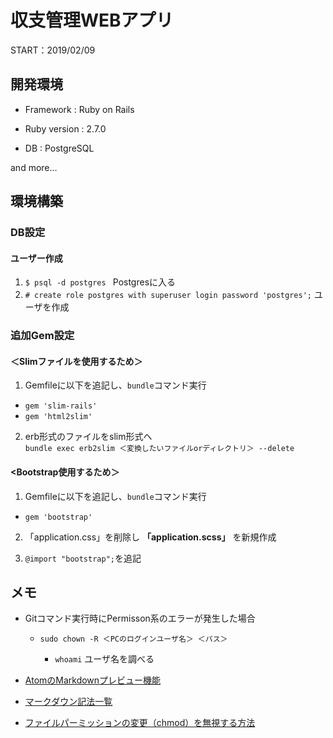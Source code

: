 # 収支管理WEBアプリ

START：2019/02/09

## 開発環境

* Framework : Ruby on Rails

* Ruby version : 2.7.0

* DB : PostgreSQL

and more...

## 環境構築

### DB設定

#### ユーザー作成
1. ```$ psql -d postgres ``` Postgresに入る
2. ```# create role postgres with superuser login password 'postgres';``` ユーザを作成

### 追加Gem設定
#### ＜Slimファイルを使用するため＞

1. Gemfileに以下を追記し、```bundle```コマンド実行

  * ```gem 'slim-rails'```
  * ```gem 'html2slim'```


2. erb形式のファイルをslim形式へ<br> ```bundle exec erb2slim ＜変換したいファイルorディレクトリ＞ --delete```

#### <Bootstrap使用するため＞

1. Gemfileに以下を追記し、```bundle```コマンド実行

  * ```gem 'bootstrap'```


2. 「application.css」を削除し **「application.scss」** を新規作成

3. ```@import "bootstrap";```を追記



## メモ

* Gitコマンド実行時にPermisson系のエラーが発生した場合

  * ```sudo chown -R ＜PCのログインユーザ名＞ ＜パス＞```

    * ```whoami``` ユーザ名を調べる


* [AtomのMarkdownプレビュー機能](https://qiita.com/kamorits/items/6f342da395ad57468ae3)

* [マークダウン記法一覧](https://qiita.com/kamorits/items/6f342da395ad57468ae3)  

* [ファイルパーミッションの変更（chmod）を無視する方法](https://qiita.com/_Keitaro_/items/edf962d00770029cf4ba)
